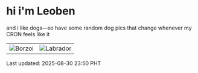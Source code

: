 # hi i'm Leoben

and i like dogs—so have some random dog pics that change whenever my CRON feels like it

|  |  |
|--------|----------|
| ![Borzoi](https://random-dog-vercel.vercel.app/api/random-borzoi?v=1756569034) | ![Labrador](https://random-dog-vercel.vercel.app/api/random-labrador?v=1756569034) |

Last updated: 2025-08-30 23:50 PHT
